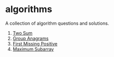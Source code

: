 # algorithms

A collection of algorithm questions and solutions.

1. [Two Sum](two-sum)
1. [Group Anagrams](group-anagrams)
1. [First Missing Positive](first-missing-positive)
1. [Maximum Subarray](maximum-subarray)
